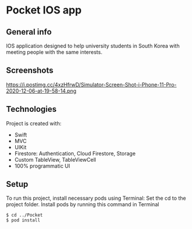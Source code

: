 # Pocket IOS app
## General info
IOS application designed to help university students in South Korea with
meeting people with the same interests.
## Screenshots
https://i.postimg.cc/4xzHfrwD/Simulator-Screen-Shot-i-Phone-11-Pro-2020-12-06-at-19-58-14.png

## Technologies
Project is created with:
* Swift
* MVC
* UIKit
* Firestore: Authentication, Cloud Firestore, Storage
* Custom TableView, TableViewCell
* 100% programmatic UI
	
## Setup

To run this project, install necessary pods using Terminal:
Set the cd to the project folder.
Install pods by running this command in Terminal
```
$ cd ../Pocket
$ pod install

```
